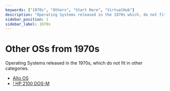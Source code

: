 ```yaml
---
keywords: ["1970s", "Others", "Start Here", "VirtualHub"]
description: "Operating Systems released in the 1970s which, do not fit in other categories."
sidebar_position: 1
sidebar_label: 1970s
---
```


# Other OSs from 1970s

Operating Systems released in the 1970s, which do not fit in other categories.

- [Alto OS](/1970s/1973/alto-os/)
- [! HP 2100 DOS-M](/1970s/1970/hp2100dos-m/)

